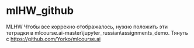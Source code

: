 # mlHW_github
MLHW
Чтобы все коррекно отображалось, нужно положить эти тетрадки в mlcourse.ai-master\jupyter_russian\assignments_demo. Тянуть с https://github.com/Yorko/mlcourse.ai
